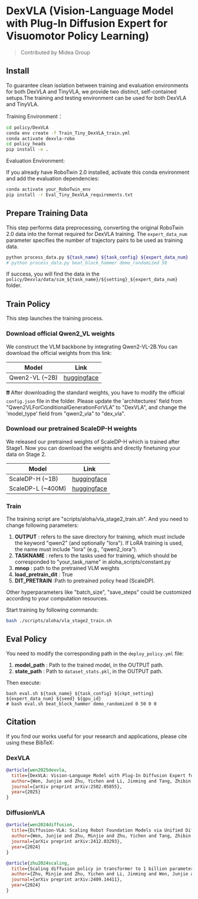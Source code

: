# DexVLA (Vision-Language Model with Plug-In Diffusion Expert for Visuomotor Policy Learning)

> Contributed by Midea Group

## Install
To guarantee clean isolation between training and evaluation environments for both DexVLA and TinyVLA, we provide two distinct, self-contained setups.The training and testing environment can be used for both DexVLA and TinyVLA.

Training Environment：
```bash
cd policy/DexVLA
conda env create -f Train_Tiny_DexVLA_train.yml
conda activate dexvla-robo
cd policy_heads
pip install -e .
```
Evaluation Environment:

If you already have RoboTwin 2.0 installed, activate this conda environment and add the evaluation dependencies:
```bash
conda activate your_RoboTwin_env
pip install -r Eval_Tiny_DexVLA_requirements.txt 
```
## Prepare Training Data

This step performs data preprocessing, converting the original RoboTwin 2.0 data into the format required for DexVLA training. The `expert_data_num` parameter specifies the number of trajectory pairs to be used as training data.
```bash
python process_data.py ${task_name} ${task_config} ${expert_data_num}
# python process_data.py beat_block_hammer demo_randomized 50
```
If success, you will find the data in the `policy/Dexvla/data/sim_${task_name}/${setting}_${expert_data_num}` folder.

## Train Policy
This step launches the training process.
### Download official Qwen2_VL weights
We construct the VLM backbone by integrating Qwen2-VL-2B.You can download the official weights from this link:

| Model               | Link                                                           |
|---------------------|----------------------------------------------------------------|
| Qwen2-VL (~2B)      | [huggingface](https://huggingface.co/Qwen/Qwen2-VL-2B-Instruct) |

**❗❗** After downloading the standard weights, you have to modify the official `config.json` file in the folder.
Please update the 'architectures' field from "Qwen2VLForConditionalGenerationForVLA" to "DexVLA", and change the 'model_type' field from "qwen2_vla" to "dex_vla".
### Download our pretrained ScaleDP-H weights
We released our pretrained weights of ScaleDP-H which is trained after Stage1. Now you can download the weights and directly finetuning your data on Stage 2.

| Model             | Link                                                           |
|-------------------|----------------------------------------------------------------|
| ScaleDP-H (~1B)   | [huggingface](https://huggingface.co/lesjie/scale_dp_h)  |
| ScaleDP-L (~400M) | [huggingface](https://huggingface.co/lesjie/scale_dp_l)  |
### Train
The training script are "scripts/aloha/vla_stage2_train.sh". And you need to change following parameters:
1. **OUTPUT** : refers to the save directory for training, which must include the keyword "qwen2" (and optionally "lora"). If LoRA training is used, the name must include "lora" (e.g., "qwen2_lora").
2. **TASKNAME** : refers to the tasks used for training, which should be corresponded to "your_task_name" in aloha_scripts/constant.py
3. **mnop** : path to the pretrained VLM weights
4. **load_pretrain_dit** : True
5. **DIT_PRETRAIN** :Path to pretrained policy head (ScaleDP).

Other hyperparameters like "batch_size", "save_steps" could be customized according to your computation resources.


Start training by following commands:
```bash
bash ./scripts/aloha/vla_stage2_train.sh
```

## Eval Policy
You need to modify the corresponding path in the `deploy_policy.yml` file: 
1. **model_path** : Path to the trained model, in the OUTPUT path.
2. **state_path** : Path to `dataset_stats.pkl`, in the OUTPUT path.

Then execute:
```
bash eval.sh ${task_name} ${task_config} ${ckpt_setting} ${expert_data_num} ${seed} ${gpu_id}
# bash eval.sh beat_block_hammer demo_randomized 0 50 0 0
```

## Citation

If you find our works useful for your research and applications, please cite using these BibTeX:

### DexVLA
```bibtex
@article{wen2025dexvla,
  title={DexVLA: Vision-Language Model with Plug-In Diffusion Expert for General Robot Control},
  author={Wen, Junjie and Zhu, Yichen and Li, Jinming and Tang, Zhibin and Shen, Chaomin and Feng, Feifei},
  journal={arXiv preprint arXiv:2502.05855},
  year={2025}
}
```

### DiffusionVLA
```bibtex
@article{wen2024diffusion,
  title={Diffusion-VLA: Scaling Robot Foundation Models via Unified Diffusion and Autoregression},
  author={Wen, Junjie and Zhu, Minjie and Zhu, Yichen and Tang, Zhibin and Li, Jinming and Zhou, Zhongyi and Li, Chengmeng and Liu, Xiaoyu and Peng, Yaxin and Shen, Chaomin and others},
  journal={arXiv preprint arXiv:2412.03293},
  year={2024}
}

@article{zhu2024scaling,
  title={Scaling diffusion policy in transformer to 1 billion parameters for robotic manipulation},
  author={Zhu, Minjie and Zhu, Yichen and Li, Jinming and Wen, Junjie and Xu, Zhiyuan and Liu, Ning and Cheng, Ran and Shen, Chaomin and Peng, Yaxin and Feng, Feifei and others},
  journal={arXiv preprint arXiv:2409.14411},
  year={2024}
}